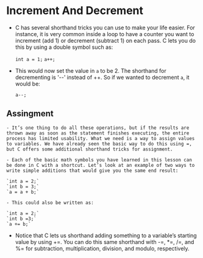 # Increment And Decrement

- C has several shorthand tricks you can use to make your life easier. For instance, it is very common inside a loop to have a counter you want to increment (add 1) or decrement (subtract 1) on each pass. C lets you do this by using a double symbol such as:

    `int a = 1;`
    `a++;`

- This would now set the value in `a` to be 2. The shorthand for decrementing is  '--' instead of ++. So if we wanted to decrement `a`, it would be:

    `a--;`

## Assingment

    - It’s one thing to do all these operations, but if the results are thrown away as soon as the statement finishes executing, the entire process has limited usability. What we need is a way to assign values to variables. We have already seen the basic way to do this using =, but C offers some additional shorthand tricks for assignment.

    - Each of the basic math symbols you have learned in this lesson can be done in C with a shortcut. Let’s look at an example of two ways to write simple additions that would give you the same end result:

    `int a = 2;`
    `int b = 3;`
    `a = a + b;`

    - This could also be written as:

    `int a = 2;`
    `int b =3;`
    `a += b;`

- Notice that C lets us shorthand adding something to a variable’s starting value by using +=. You can do this same shorthand with -=, *=, /=, and %= for subtraction, multiplication, division, and modulo, respectively.
